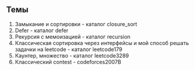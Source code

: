 ## Темы

1. Замыкание и сортировки - каталог closure_sort
2. Defer - каталог defer
3. Рекурсия с мемоизацией - каталог recursion
4. Классическая сортировка через интерфейсы и мой способ решать задачки на leetcode - каталог leetcode179
5. Каунтер, множество - каталог leetcode3289
6. Классический contest - codeforces2007B
